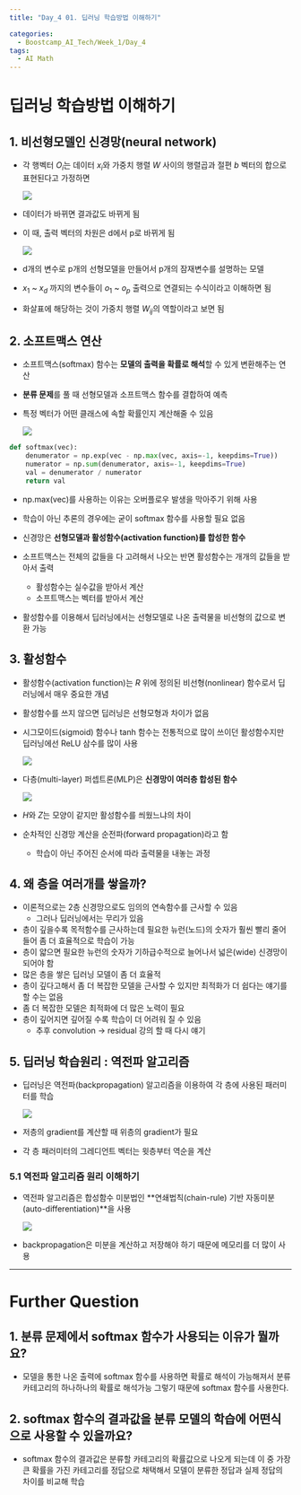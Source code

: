 ```yaml
---
title: "Day_4 01. 딥러닝 학습방법 이해하기"

categories:
  - Boostcamp_AI_Tech/Week_1/Day_4
tags:
  - AI Math
---
```


# 딥러닝 학습방법 이해하기

## 1. 비선형모델인 신경망(neural network)

- 각 행벡터 $O_i$는 데이터 $x_i$와 가중치 행렬 $W$ 사이의 행렬곱과 절편 $b$ 벡터의 합으로 표현된다고 가정하면

    ![]({{site.url}}/assets/images/2021-08-05-09-55-34.png)

- 데이터가 바뀌면 결과값도 바뀌게 됨
- 이 때, 출력 벡터의 차원은 d에서 p로 바뀌게 됨

    ![]({{site.url}}/assets/images/2021-08-05-09-57-06.png)

- d개의 변수로 p개의 선형모델을 만들어서 p개의 잠재변수를 설명하는 모델
- $x_1$ ~ $x_d$ 까지의 변수들이 $o_1$ ~ $o_p$ 출력으로 연결되는 수식이라고 이해하면 됨
- 화살표에 해당하는 것이 가중치 행렬 $W_{ij}$의 역할이라고 보면 됨   

## 2. 소프트맥스 연산

- 소프트맥스(softmax) 함수는 **모델의 출력을 확률로 해석**할 수 있게 변환해주는 연산
- **분류 문제**를 풀 때 선형모델과 소프트맥스 함수를 결합하여 예측
- 특정 벡터가 어떤 클래스에 속할 확률인지 계산해줄 수 있음

    ![]({{site.url}}/assets/images/2021-08-05-10-05-37.png)

```python
def softmax(vec):
    denumerator = np.exp(vec - np.max(vec, axis=-1, keepdims=True))
    numerator = np.sum(denumerator, axis=-1, keepdims=True)
    val = denumerator / numerator
    return val
```

- np.max(vec)를 사용하는 이유는 오버플로우 발생을 막아주기 위해 사용
- 학습이 아닌 추론의 경우에는 굳이 softmax 함수를 사용할 필요 없음

- 신경망은 **선형모델과 활성함수(activation function)를 합성한 함수**
- 소프트맥스는 전체의 값들을 다 고려해서 나오는 반면 활성함수는 개개의 값들을 받아서 출력
  - 활성함수는 실수값을 받아서 계산
  - 소프트맥스는 벡터를 받아서 계산

- 활성함수를 이용해서 딥러닝에서는 선형모델로 나온 출력물을 비선형의 값으로 변환 가능

## 3. 활성함수

- 활성함수(activation function)는 $R$ 위에 정의된 비선형(nonlinear) 함수로서 딥러닝에서 매우 중요한 개념
- 활성함수를 쓰지 않으면 딥러닝은 선형모형과 차이가 없음
- 시그모이드(sigmoid) 함수나 tanh 함수는 전통적으로 많이 쓰이던 활성함수지만 딥러닝에선 ReLU 삼수를 많이 사용

    ![]({{site.url}}/assets/images/2021-08-05-10-48-34.png)

- 다층(multi-layer) 퍼셉트론(MLP)은 **신경망이 여러층 합성된 함수**

    ![]({{site.url}}/assets/images/2021-08-05-10-54-52.png)

- $H$와 $Z$는 모양이 같지만 활성함수를 씌웠느냐의 차이
- 순차적인 신경망 계산을 순전파(forward propagation)라고 함
  - 학습이 아닌 주어진 순서에 따라 출력물을 내놓는 과정

## 4. 왜 층을 여러개를 쌓을까?

- 이론적으로는 2층 신경망으로도 임의의 연속함수를 근사할 수 있음
  - 그러나 딥러닝에서는 무리가 있음
- 층이 깊을수록 목적함수를 근사하는데 필요한 뉴런(노드)의 숫자가 훨씬 빨리 줄어들어 좀 더 효율적으로 학습이 가능
- 층이 얇으면 필요한 뉴런의 숫자가 기하급수적으로 늘어나서 넓은(wide) 신경망이 되어야 함
- 많은 층을 쌓은 딥러닝 모델이 좀 더 효율적
- 층이 깊다고해서 좀 더 복잡한 모델을 근사할 수 있지만 최적화가 더 쉽다는 얘기를 할 수는 없음
- 좀 더 복잡한 모델은 최적화에 더 많은 노력이 필요
- 층이 깊어지면 깊어질 수록 학습이 더 어려워 질 수 있음
  - 추후 convolution -> residual 강의 할 때 다시 얘기

## 5. 딥러닝 학습원리 : 역전파 알고리즘

- 딥러닝은 역전파(backpropagation) 알고리즘을 이용하여 각 층에 사용된 패러미터를 학습

    ![]({{site.url}}/assets/images/2021-08-05-11-04-18.png)

- 저층의 gradient를 계산할 때 위층의 gradient가 필요
- 각 층 패러미터의 그레디언트 벡터는 윗층부터 역순을 계산

### 5.1 역전파 알고리즘 원리 이해하기

- 역전파 알고리즘은 합성함수 미분법인 **연쇄법칙(chain-rule) 기반 자동미분(auto-differentiation)**을 사용

    ![]({{site.url}}/assets/images/2021-08-05-11-05-35.png)

- backpropagation은 미분을 계산하고 저장해야 하기 때문에 메모리를 더 많이 사용

---

# Further Question

## 1. 분류 문제에서 softmax 함수가 사용되는 이유가 뭘까요?

- 모델을 통한 나온 출력에 softmax 함수를 사용하면 확률로 해석이 가능해져서 분류 카테고리의 하나하나의 확률로 해석가능 그렇기 때문에 softmax 함수를 사용한다.

## 2. softmax 함수의 결과값을 분류 모델의 학습에 어떤식으로 사용할 수 있을까요?

- softmax 함수의 결과값은 분류할 카테고리의 확률값으로 나오게 되는데 이 중 가장 큰 확률을 가진 카테고리를 정답으로 채택해서 모델이 분류한 정답과 실제 정답의 차이를 비교해 학습